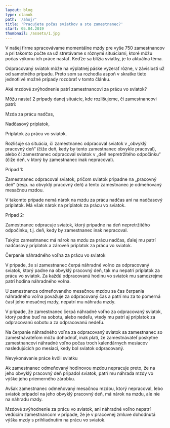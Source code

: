 ```yaml
---
layout: blog
type: clanok
path: '/ahoj/'
title: 'Pracujete počas sviatkov a ste zamestnanec?'
start: 05.04.2019
thumbnail: /assets/1.jpg
---
```

V našej firme spracovávame momentálne mzdy pre vyše 750 zamestnancov a pri takomto počte sa už stretávame s rôznymi situáciami, ktoré môžu počas výkonu ich práce nastať. Keďže sa blížia sviatky, je to aktuálna téma. 



Odpracovaný sviatok môže na výplatnej páske vyzerať rôzne, v závislosti už od samotného prípadu. Preto som sa rozhodla aspoň v skratke tieto jednotlivé možné prípady rozobrať v tomto článku.



Aké mzdové zvýhodnenie patrí zamestnancovi za prácu vo sviatok?



Môžu nastať 2 prípady danej situácie, kde rozlišujeme, či zamestnancovi patrí:



Mzda za prácu nadčas,

Nadčasový príplatok,

Príplatok za prácu vo sviatok.

Rozlišuje sa situácia, či zamestnanec odpracoval sviatok v „obvyklý pracovný deň“ (čiže deň, kedy by tento zamestnanec obvykle pracoval), alebo či zamestnanec odpracoval sviatok v „deň nepretržitého odpočinku“ (čiže deň, v ktorý by zamestnanec inak nepracoval).



Prípad 1:



Zamestnanec odpracoval sviatok, pričom sviatok pripadne na „pracovný deň“ (resp. na obvyklý pracovný deň) a tento zamestnanec je odmeňovaný mesačnou mzdou.



V takomto prípade nemá nárok na mzdu za prácu nadčas ani na nadčasový príplatok. Má však nárok na príplatok za prácu vo sviatok.



Prípad 2:



Zamestnanec odpracuje sviatok, ktorý pripadne na deň nepretržitého odpočinku, t.j. deň, kedy by zamestnanec inak nepracoval.



Takýto zamestnanec má nárok na mzdu za prácu nadčas, ďalej mu patrí nadčasový príplatok a zároveň príplatok za prácu vo sviatok.



Čerpanie náhradného voľna za prácu vo sviatok



V prípade, že si zamestnanec čerpá náhradné voľno za odpracovaný sviatok, ktorý padne na obvyklý pracovný deň, tak mu nepatrí príplatok za prácu vo sviatok. Za každú odpracovanú hodinu vo sviatok mu samozrejme patrí hodina náhradného voľna.



U zamestnanca odmeňovaného mesačnou mzdou sa čas čerpania náhradného voľna považuje za odpracovaný čas a patrí mu za to pomerná časť jeho mesačnej mzdy, nepatrí mu náhrada mzdy.



V prípade, že zamestnanec čerpá náhradné voľno za odpracovaný sviatok,  ktorý padne buď na sobotu, alebo nedeľu, vtedy mu patrí aj príplatok za odpracovanú sobotu a za odpracovanú nedeľu.



Na čerpanie náhradného voľna za odpracovaný sviatok sa zamestnanec so zamestnávateľom môžu dohodnúť, inak platí, že zamestnávateľ poskytne zamestnancovi náhradné voľno počas troch kalendárnych mesiacov nasledujúcich po mesiaci, kedy bol sviatok odpracovaný.



Nevykonávanie práce kvôli sviatku



Ak zamestnanec odmeňovaný hodinovou mzdou nepracuje preto, že na jeho obvyklý pracovný deň pripadol sviatok, patrí mu náhrada mzdy vo výške jeho priemerného zárobku.



Avšak zamestnanec odmeňovaný mesačnou mzdou, ktorý nepracoval, lebo sviatok pripadol na jeho obvyklý pracovný deň, má nárok na mzdu, ale nie na náhradu mzdy.



Mzdové zvýhodnenie za prácu vo sviatok, ani náhradné voľno nepatrí vedúcim zamestnancom v prípade, že je v pracovnej zmluve dohodnutá výška mzdy s prihliadnutím na prácu vo sviatok.

